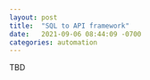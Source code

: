 ```yaml
---
layout: post
title:  "SQL to API framework"
date:   2021-09-06 08:44:09 -0700
categories: automation
---
```

TBD
